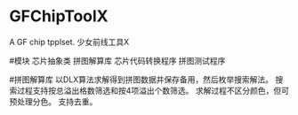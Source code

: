# GFChipToolX
A GF chip tpplset.
少女前线工具X

#模块
芯片抽象类
拼图解算库
芯片代码转换程序
拼图测试程序

#拼图解算库
以DLX算法求解得到拼图数据并保存备用，然后枚举搜索解法。
搜索过程支持按总溢出格数筛选和按4项溢出个数筛选。
求解过程不区分颜色，但可预处理分色。
支持去重。
